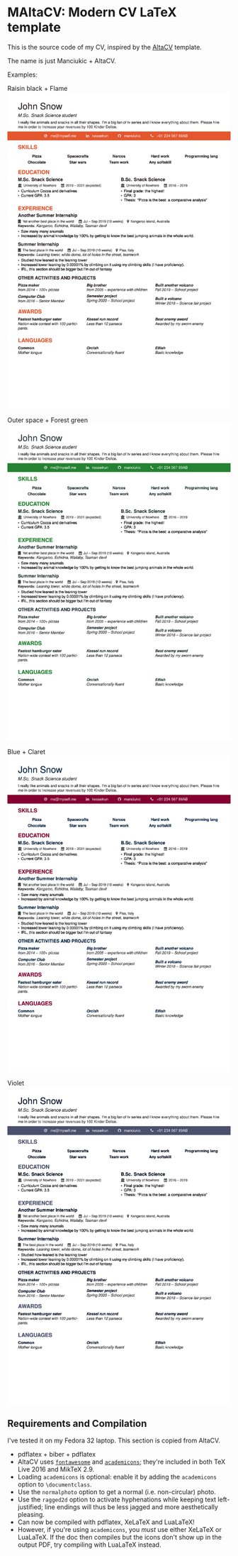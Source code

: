 # MAltaCV: Modern CV LaTeX template

This is the source code of my CV, inspired by the [AltaCV](https://github.com/liantze/AltaCV) template.

The name is just Manciukic + AltaCV.

Examples: 

Raisin black + Flame
![Example](cv_raisinblack_flame.jpg)

Outer space + Forest green
![Example](cv_outerspace_forestgreen.jpg)

Blue + Claret
![Example](cv_blue_claret.jpg)

Violet
![Example](cv_violet.jpg)


## Requirements and Compilation
I've tested it on my Fedora 32 laptop.
This section is copied from AltaCV.


* pdflatex + biber + pdflatex
* AltaCV uses [`fontawesome`](http://www.ctan.org/pkg/fontawesome) and [`academicons`](http://www.ctan.org/pkg/academicons); they're included in both TeX Live 2016 and MikTeX 2.9.
* Loading `academicons` is optional: enable it by adding the `academicons` option to `\documentclass`.
* Use the `normalphoto` option to get a normal (i.e. non-circular) photo.
* Use the `ragged2d` option to activate hyphenations while keeping text left-justified; line endings will thus be less jagged and more aesthetically pleasing.
* Can now be compiled with pdflatex, XeLaTeX and LuaLaTeX!
* However, if you're using `academicons`, you _must_ use either XeLaTeX or LuaLaTeX. If the doc then compiles but the icons don't show up in the output PDF, try compiling with LuaLaTeX instead.
